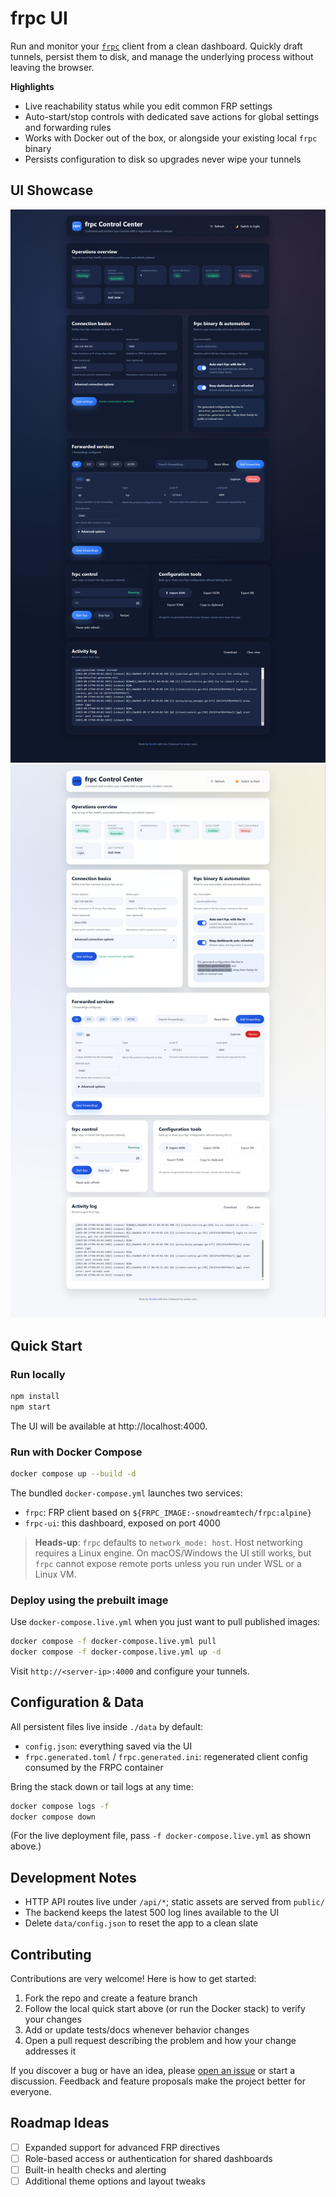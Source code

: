# frpc UI

Run and monitor your [`frpc`](https://github.com/fatedier/frp) client from a clean dashboard. Quickly draft tunnels, persist them to disk, and manage the underlying process without leaving the browser.

**Highlights**
- Live reachability status while you edit common FRP settings
- Auto-start/stop controls with dedicated save actions for global settings and forwarding rules
- Works with Docker out of the box, or alongside your existing local `frpc` binary
- Persists configuration to disk so upgrades never wipe your tunnels

## UI Showcase

![Dark theme dashboard](images/dark_theme.png)
![Light theme dashboard](images/white_theme.png)

## Quick Start

### Run locally

```bash
npm install
npm start
```

The UI will be available at http://localhost:4000.

### Run with Docker Compose

```bash
docker compose up --build -d
```

The bundled `docker-compose.yml` launches two services:

- `frpc`: FRP client based on `${FRPC_IMAGE:-snowdreamtech/frpc:alpine}`
- `frpc-ui`: this dashboard, exposed on port 4000

> **Heads-up**: `frpc` defaults to `network_mode: host`. Host networking requires a Linux engine. On macOS/Windows the UI still works, but `frpc` cannot expose remote ports unless you run under WSL or a Linux VM.

### Deploy using the prebuilt image

Use `docker-compose.live.yml` when you just want to pull published images:

```bash
docker compose -f docker-compose.live.yml pull
docker compose -f docker-compose.live.yml up -d
```

Visit `http://<server-ip>:4000` and configure your tunnels.

## Configuration & Data

All persistent files live inside `./data` by default:

- `config.json`: everything saved via the UI
- `frpc.generated.toml` / `frpc.generated.ini`: regenerated client config consumed by the FRPC container

Bring the stack down or tail logs at any time:

```bash
docker compose logs -f
docker compose down
```

(For the live deployment file, pass `-f docker-compose.live.yml` as shown above.)

## Development Notes

- HTTP API routes live under `/api/*`; static assets are served from `public/`
- The backend keeps the latest 500 log lines available to the UI
- Delete `data/config.json` to reset the app to a clean slate

## Contributing

Contributions are very welcome! Here is how to get started:

1. Fork the repo and create a feature branch
2. Follow the local quick start above (or run the Docker stack) to verify your changes
3. Add or update tests/docs whenever behavior changes
4. Open a pull request describing the problem and how your change addresses it

If you discover a bug or have an idea, please [open an issue](../../issues) or start a discussion. Feedback and feature proposals make the project better for everyone.

## Roadmap Ideas

- [ ] Expanded support for advanced FRP directives
- [ ] Role-based access or authentication for shared dashboards
- [ ] Built-in health checks and alerting
- [ ] Additional theme options and layout tweaks
